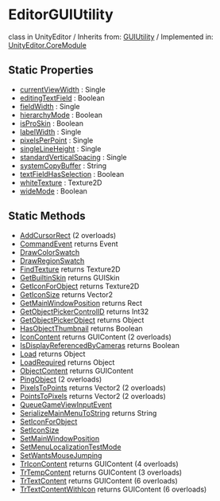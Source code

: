 # EditorGUIUtility
class in UnityEditor
 / Inherits from: <a href="https://docs.unity3d.com/6000.1/Documentation/ScriptReference/GUIUtility.html">GUIUtility</a> / Implemented in: <a href="https://docs.unity3d.com/6000.1/Documentation/ScriptReference/UnityEditor.CoreModule.html">UnityEditor.CoreModule</a>

## Static Properties
- <a href="https://docs.unity3d.com/6000.1/Documentation/ScriptReference/EditorGUIUtility-currentViewWidth.html">currentViewWidth</a> : Single
- <a href="https://docs.unity3d.com/6000.1/Documentation/ScriptReference/EditorGUIUtility-editingTextField.html">editingTextField</a> : Boolean
- <a href="https://docs.unity3d.com/6000.1/Documentation/ScriptReference/EditorGUIUtility-fieldWidth.html">fieldWidth</a> : Single
- <a href="https://docs.unity3d.com/6000.1/Documentation/ScriptReference/EditorGUIUtility-hierarchyMode.html">hierarchyMode</a> : Boolean
- <a href="https://docs.unity3d.com/6000.1/Documentation/ScriptReference/EditorGUIUtility-isProSkin.html">isProSkin</a> : Boolean
- <a href="https://docs.unity3d.com/6000.1/Documentation/ScriptReference/EditorGUIUtility-labelWidth.html">labelWidth</a> : Single
- <a href="https://docs.unity3d.com/6000.1/Documentation/ScriptReference/EditorGUIUtility-pixelsPerPoint.html">pixelsPerPoint</a> : Single
- <a href="https://docs.unity3d.com/6000.1/Documentation/ScriptReference/EditorGUIUtility-singleLineHeight.html">singleLineHeight</a> : Single
- <a href="https://docs.unity3d.com/6000.1/Documentation/ScriptReference/EditorGUIUtility-standardVerticalSpacing.html">standardVerticalSpacing</a> : Single
- <a href="https://docs.unity3d.com/6000.1/Documentation/ScriptReference/EditorGUIUtility-systemCopyBuffer.html">systemCopyBuffer</a> : String
- <a href="https://docs.unity3d.com/6000.1/Documentation/ScriptReference/EditorGUIUtility-textFieldHasSelection.html">textFieldHasSelection</a> : Boolean
- <a href="https://docs.unity3d.com/6000.1/Documentation/ScriptReference/EditorGUIUtility-whiteTexture.html">whiteTexture</a> : Texture2D
- <a href="https://docs.unity3d.com/6000.1/Documentation/ScriptReference/EditorGUIUtility-wideMode.html">wideMode</a> : Boolean

## Static Methods
- <a href="https://docs.unity3d.com/6000.1/Documentation/ScriptReference/EditorGUIUtility.AddCursorRect.html">AddCursorRect</a> (2 overloads)
- <a href="https://docs.unity3d.com/6000.1/Documentation/ScriptReference/EditorGUIUtility.CommandEvent.html">CommandEvent</a> returns Event
- <a href="https://docs.unity3d.com/6000.1/Documentation/ScriptReference/EditorGUIUtility.DrawColorSwatch.html">DrawColorSwatch</a>
- <a href="https://docs.unity3d.com/6000.1/Documentation/ScriptReference/EditorGUIUtility.DrawRegionSwatch.html">DrawRegionSwatch</a>
- <a href="https://docs.unity3d.com/6000.1/Documentation/ScriptReference/EditorGUIUtility.FindTexture.html">FindTexture</a> returns Texture2D
- <a href="https://docs.unity3d.com/6000.1/Documentation/ScriptReference/EditorGUIUtility.GetBuiltinSkin.html">GetBuiltinSkin</a> returns GUISkin
- <a href="https://docs.unity3d.com/6000.1/Documentation/ScriptReference/EditorGUIUtility.GetIconForObject.html">GetIconForObject</a> returns Texture2D
- <a href="https://docs.unity3d.com/6000.1/Documentation/ScriptReference/EditorGUIUtility.GetIconSize.html">GetIconSize</a> returns Vector2
- <a href="https://docs.unity3d.com/6000.1/Documentation/ScriptReference/EditorGUIUtility.GetMainWindowPosition.html">GetMainWindowPosition</a> returns Rect
- <a href="https://docs.unity3d.com/6000.1/Documentation/ScriptReference/EditorGUIUtility.GetObjectPickerControlID.html">GetObjectPickerControlID</a> returns Int32
- <a href="https://docs.unity3d.com/6000.1/Documentation/ScriptReference/EditorGUIUtility.GetObjectPickerObject.html">GetObjectPickerObject</a> returns Object
- <a href="https://docs.unity3d.com/6000.1/Documentation/ScriptReference/EditorGUIUtility.HasObjectThumbnail.html">HasObjectThumbnail</a> returns Boolean
- <a href="https://docs.unity3d.com/6000.1/Documentation/ScriptReference/EditorGUIUtility.IconContent.html">IconContent</a> returns GUIContent (2 overloads)
- <a href="https://docs.unity3d.com/6000.1/Documentation/ScriptReference/EditorGUIUtility.IsDisplayReferencedByCameras.html">IsDisplayReferencedByCameras</a> returns Boolean
- <a href="https://docs.unity3d.com/6000.1/Documentation/ScriptReference/EditorGUIUtility.Load.html">Load</a> returns Object
- <a href="https://docs.unity3d.com/6000.1/Documentation/ScriptReference/EditorGUIUtility.LoadRequired.html">LoadRequired</a> returns Object
- <a href="https://docs.unity3d.com/6000.1/Documentation/ScriptReference/EditorGUIUtility.ObjectContent.html">ObjectContent</a> returns GUIContent
- <a href="https://docs.unity3d.com/6000.1/Documentation/ScriptReference/EditorGUIUtility.PingObject.html">PingObject</a> (2 overloads)
- <a href="https://docs.unity3d.com/6000.1/Documentation/ScriptReference/EditorGUIUtility.PixelsToPoints.html">PixelsToPoints</a> returns Vector2 (2 overloads)
- <a href="https://docs.unity3d.com/6000.1/Documentation/ScriptReference/EditorGUIUtility.PointsToPixels.html">PointsToPixels</a> returns Vector2 (2 overloads)
- <a href="https://docs.unity3d.com/6000.1/Documentation/ScriptReference/EditorGUIUtility.QueueGameViewInputEvent.html">QueueGameViewInputEvent</a>
- <a href="https://docs.unity3d.com/6000.1/Documentation/ScriptReference/EditorGUIUtility.SerializeMainMenuToString.html">SerializeMainMenuToString</a> returns String
- <a href="https://docs.unity3d.com/6000.1/Documentation/ScriptReference/EditorGUIUtility.SetIconForObject.html">SetIconForObject</a>
- <a href="https://docs.unity3d.com/6000.1/Documentation/ScriptReference/EditorGUIUtility.SetIconSize.html">SetIconSize</a>
- <a href="https://docs.unity3d.com/6000.1/Documentation/ScriptReference/EditorGUIUtility.SetMainWindowPosition.html">SetMainWindowPosition</a>
- <a href="https://docs.unity3d.com/6000.1/Documentation/ScriptReference/EditorGUIUtility.SetMenuLocalizationTestMode.html">SetMenuLocalizationTestMode</a>
- <a href="https://docs.unity3d.com/6000.1/Documentation/ScriptReference/EditorGUIUtility.SetWantsMouseJumping.html">SetWantsMouseJumping</a>
- <a href="https://docs.unity3d.com/6000.1/Documentation/ScriptReference/EditorGUIUtility.TrIconContent.html">TrIconContent</a> returns GUIContent (4 overloads)
- <a href="https://docs.unity3d.com/6000.1/Documentation/ScriptReference/EditorGUIUtility.TrTempContent.html">TrTempContent</a> returns GUIContent (3 overloads)
- <a href="https://docs.unity3d.com/6000.1/Documentation/ScriptReference/EditorGUIUtility.TrTextContent.html">TrTextContent</a> returns GUIContent (6 overloads)
- <a href="https://docs.unity3d.com/6000.1/Documentation/ScriptReference/EditorGUIUtility.TrTextContentWithIcon.html">TrTextContentWithIcon</a> returns GUIContent (6 overloads)
